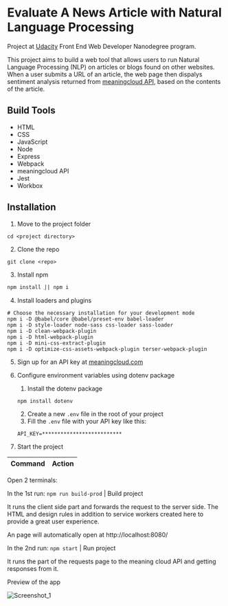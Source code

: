 # Evaluate A News Article with Natural Language Processing

Project at [Udacity](https://www.udacity.com/course/front-end-web-developer-nanodegree) Front End Web Developer Nanodegree program.

This project aims to build a web tool that allows users to run Natural Language Processing (NLP) on articles or blogs found on other websites. When a user submits a URL of an article, the web page then dispalys sentiment analysis returned from [meaningcloud API](https://www.meaningcloud.com/products/sentiment-analysis), based on the contents of the article.

## Build Tools

- HTML
- CSS
- JavaScript
- Node
- Express
- Webpack
- meaningcloud API
- Jest
- Workbox

## Installation

1. Move to the project folder

```
cd <project directory>
```

2. Clone the repo

```
git clone <repo>
```

3. Install npm

```
npm install ֻ|| npm i
```

4. Install loaders and plugins

```
# Choose the necessary installation for your development mode
npm i -D @babel/core @babel/preset-env babel-loader
npm i -D style-loader node-sass css-loader sass-loader
npm i -D clean-webpack-plugin
npm i -D html-webpack-plugin
npm i -D mini-css-extract-plugin
npm i -D optimize-css-assets-webpack-plugin terser-webpack-plugin
```

5. Sign up for an API key at [meaningcloud.com](https://www.meaningcloud.com/developer/create-account)

6. Configure environment variables using dotenv package
   1. Install the dotenv package
   ```
   npm install dotenv
   ```
   2. Create a new `.env` file in the root of your project
   3. Fill the `.env` file with your API key like this:
   ```
   API_KEY=**************************
   ```
7. Start the project

| Command | Action |
| :-----: | :----: |

Open 2 terminals:

In the 1st run:
`npm run build-prod` | Build project

It runs the client side part and forwards the request to the server side.
The HTML and design rules in addition to service workers created here to provide a great user experience.

An page will automatically open at http://localhost:8080/

In the 2nd run:
`npm start` | Run project

It runs the part of the requests page to the meaning cloud API and getting responses from it.

Preview of the app

![Screenshot_1](https://user-images.githubusercontent.com/24371316/119221411-fa106900-baf7-11eb-88f0-a4c03349e103.png)

